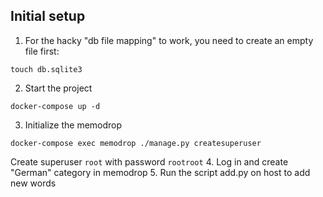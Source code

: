 ## Initial setup
1. For the hacky "db file mapping" to work, you need to create an empty file first:
```
touch db.sqlite3
```
2. Start the project
```
docker-compose up -d
```
3. Initialize the memodrop
```
docker-compose exec memodrop ./manage.py createsuperuser
```
Create superuser `root` with password `rootroot`
4. Log in and create "German" category in memodrop
5. Run the script add.py on host to add new words

